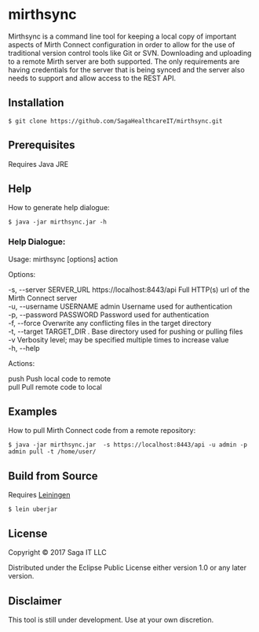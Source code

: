 # mirthsync

Mirthsync is a command line tool for keeping a local copy of important
aspects of Mirth Connect configuration in order to allow for the use
of traditional version control tools like Git or SVN. Downloading and
uploading to a remote Mirth server are both supported. The only
requirements are having credentials for the server that is being
synced and the server also needs to support and allow access to the
REST API.


## Installation 

`$ git clone https://github.com/SagaHealthcareIT/mirthsync.git`


## Prerequisites 

Requires Java JRE


## Help

How to generate help dialogue:

`$ java -jar mirthsync.jar -h`

### Help Dialogue:

Usage: mirthsync [options] action

Options:

  -s, --server SERVER_URL  https://localhost:8443/api  Full HTTP(s) url of the Mirth Connect server  
  -u, --username USERNAME  admin                       Username used for authentication  
  -p, --password PASSWORD                              Password used for authentication  
  -f, --force                                          Overwrite any conflicting files in the target directory  
  -t, --target TARGET_DIR  .                           Base directory used for pushing or pulling files  
  -v                                                   Verbosity level; may be specified multiple times to increase value  
  -h, --help
  

Actions:
  
  push     Push local code to remote  
  pull     Pull remote code to local
 


## Examples

How to pull Mirth Connect code from a remote repository:

`$ java -jar mirthsync.jar  -s https://localhost:8443/api -u admin -p admin pull -t /home/user/`

## Build from Source

Requires [Leiningen](https://leiningen.org/)

`$ lein uberjar`


## License

Copyright © 2017 Saga IT LLC

Distributed under the Eclipse Public License either version 1.0 or any later version.

## Disclaimer

This tool is still under development. Use at your own discretion. 
